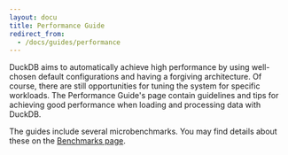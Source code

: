 ```yaml
---
layout: docu
title: Performance Guide
redirect_from:
  - /docs/guides/performance
---
```


DuckDB aims to automatically achieve high performance by using well-chosen default configurations and having a forgiving architecture. Of course, there are still opportunities for tuning the system for specific workloads. The Performance Guide's page contain guidelines and tips for achieving good performance when loading and processing data with DuckDB.

The guides include several microbenchmarks. You may find details about these on the [Benchmarks page](benchmarks).

